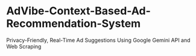 # AdVibe-Context-Based-Ad-Recommendation-System
Privacy-Friendly, Real-Time Ad Suggestions Using Google Gemini API and Web Scraping
